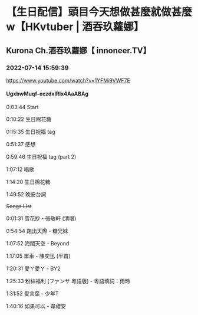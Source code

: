 # 【生日配信】頭目今天想做甚麼就做甚麼w【HKvtuber | 酒吞玖蘿娜】

## Kurona Ch.酒吞玖蘿娜【 innoneer.TV】

### 2022-07-14 15:59:39

https://www.youtube.com/watch?v=1YFMi9VWF7E

#### UgxbwMuqf-eczdxIRIx4AaABAg

0:03:44 Start

0:10:22 生日棉花糖

0:15:35 生日祝福 tag

0:51:37 感想

0:59:46 生日祝福 tag (part 2)

1:07:12 唱歌

1:14:20 生日棉花糖

1:49:52 晚安台詞

~~Songs List~~

0:01:31 雪花抄 - 張敬軒 (清唱)

0:54:54 跑出天際 - 糖兄妹

1:07:52 海闊天空 - Beyond

1:17:05 單車 - 陳奕迅 (半首)

1:20:31 愛ㄚ愛ㄚ - BY2

1:25:33 粉絲福利 (ファンサ 粵語版) - 粵語填詞：雨玲

1:31:52 愛言葉 - 少年T

1:40:16 如果可以 - 韋禮安

